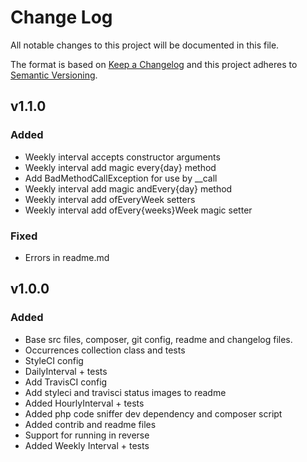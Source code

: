 # Change Log
All notable changes to this project will be documented in this file.

The format is based on [Keep a Changelog](http://keepachangelog.com/) 
and this project adheres to [Semantic Versioning](http://semver.org/).

## v1.1.0
### Added
- Weekly interval accepts constructor arguments
- Weekly interval add magic every{day} method
- Add BadMethodCallException for use by __call
- Weekly interval add magic andEvery{day} method
- Weekly interval add ofEveryWeek setters
- Weekly interval add ofEvery{weeks}Week magic setter

### Fixed
- Errors in readme.md

## v1.0.0
### Added
- Base src files, composer, git config, readme and changelog files.
- Occurrences collection class and tests
- StyleCI config
- DailyInterval + tests
- Add TravisCI config
- Add styleci and travisci status images to readme
- Added HourlyInterval + tests
- Added php code sniffer dev dependency and composer script
- Added contrib and readme files
- Support for running in reverse
- Added Weekly Interval + tests